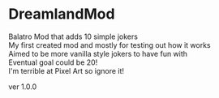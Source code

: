 # DreamlandMod

Balatro Mod that adds 10 simple jokers  
My first created mod and mostly for testing out how it works  
Aimed to be more vanilla style jokers to have fun with  
Eventual goal could be 20!  
I'm terrible at Pixel Art so ignore it!  

ver 1.0.0
